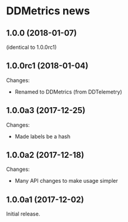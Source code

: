# DDMetrics news

## 1.0.0 (2018-01-07)

(identical to 1.0.0rc1)

## 1.0.0rc1 (2018-01-04)

Changes:

* Renamed to DDMetrics (from DDTelemetry)

## 1.0.0a3 (2017-12-25)

Changes:

* Made labels be a hash

## 1.0.0a2 (2017-12-18)

Changes:

* Many API changes to make usage simpler

## 1.0.0a1 (2017-12-02)

Initial release.
